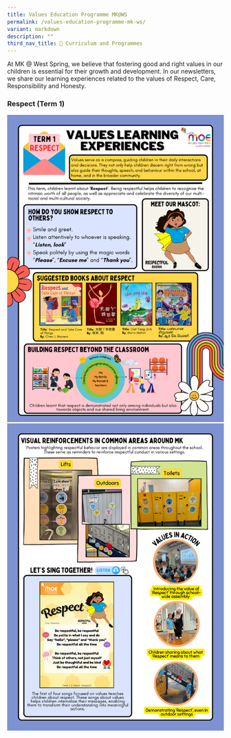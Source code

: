 ```yaml
---
title: Values Education Programme MK@WS
permalink: /values-education-programme-mk-ws/
variant: markdown
description: ""
third_nav_title: 🌟 Curriculum and Programmes
---
```

At MK @ West Spring, we believe that fostering good and right values in our children is essential for their growth and development. In our newsletters, we share our learning experiences related to the values of Respect, Care, Responsibility and Honesty.
### Respect (Term 1)
![](/images/MK/Jpeg_for_School_Story.png)
![](/images/MK/Jpeg_for_School_Story__2_.png)